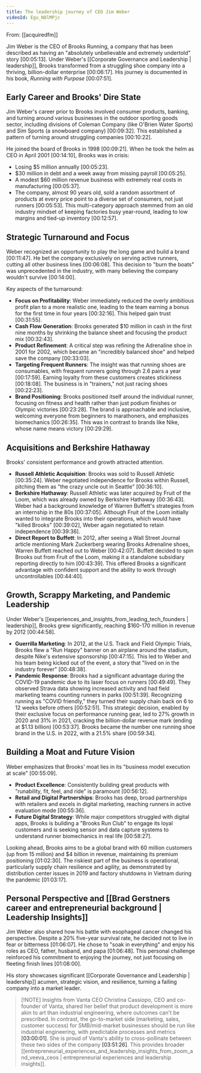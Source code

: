 ```yaml
---
title: The leadership journey of CEO Jim Weber
videoId: Egu_N8lMPjc
---
```


From: [[acquiredfm]] <br/> 

Jim Weber is the CEO of Brooks Running, a company that has been described as having an "absolutely unbelievable and extremely undertold" story <a class="yt-timestamp" data-t="00:05:13">[00:05:13]</a>. Under Weber's [[Corporate Governance and Leadership | leadership]], Brooks transformed from a struggling shoe company into a thriving, billion-dollar enterprise <a class="yt-timestamp" data-t="00:06:17">[00:06:17]</a>. His journey is documented in his book, *Running with Purpose* <a class="yt-timestamp" data-t="00:07:51">[00:07:51]</a>.

## Early Career and Brooks' Dire State
Jim Weber's career prior to Brooks involved consumer products, banking, and turning around various businesses in the outdoor sporting goods sector, including divisions of Coleman Company (like O'Brien Water Sports) and Sim Sports (a snowboard company) <a class="yt-timestamp" data-t="00:09:32">[00:09:32]</a>. This established a pattern of turning around struggling companies <a class="yt-timestamp" data-t="00:10:22">[00:10:22]</a>.

He joined the board of Brooks in 1998 <a class="yt-timestamp" data-t="00:09:21">[00:09:21]</a>. When he took the helm as CEO in April 2001 <a class="yt-timestamp" data-t="00:14:10">[00:14:10]</a>, Brooks was in crisis:
*   Losing $5 million annually <a class="yt-timestamp" data-t="00:05:23">[00:05:23]</a>.
*   $30 million in debt and a week away from missing payroll <a class="yt-timestamp" data-t="00:05:25">[00:05:25]</a>.
*   A modest $60 million revenue business with extremely real costs in manufacturing <a class="yt-timestamp" data-t="00:05:37">[00:05:37]</a>.
*   The company, almost 90 years old, sold a random assortment of products at every price point to a diverse set of consumers, not just runners <a class="yt-timestamp" data-t="00:05:53">[00:05:53]</a>. This multi-category approach stemmed from an old industry mindset of keeping factories busy year-round, leading to low margins and tied-up inventory <a class="yt-timestamp" data-t="00:12:57">[00:12:57]</a>.

## Strategic Turnaround and Focus
Weber recognized an opportunity to play the long game and build a brand <a class="yt-timestamp" data-t="00:11:47">[00:11:47]</a>. He bet the company exclusively on serving active runners, cutting all other business lines <a class="yt-timestamp" data-t="00:06:08">[00:06:08]</a>. This decision to "burn the boats" was unprecedented in the industry, with many believing the company wouldn't survive <a class="yt-timestamp" data-t="00:14:00">[00:14:00]</a>.

Key aspects of the turnaround:
*   **Focus on Profitability**: Weber immediately reduced the overly ambitious profit plan to a more realistic one, leading to the team earning a bonus for the first time in four years <a class="yt-timestamp" data-t="00:32:16">[00:32:16]</a>. This helped gain trust <a class="yt-timestamp" data-t="00:31:55">[00:31:55]</a>.
*   **Cash Flow Generation**: Brooks generated $10 million in cash in the first nine months by shrinking the balance sheet and focusing the product mix <a class="yt-timestamp" data-t="00:32:43">[00:32:43]</a>.
*   **Product Refinement**: A critical step was refining the Adrenaline shoe in 2001 for 2002, which became an "incredibly balanced shoe" and helped save the company <a class="yt-timestamp" data-t="00:33:03">[00:33:03]</a>.
*   **Targeting Frequent Runners**: The insight was that running shoes are consumables, with frequent runners going through 2.6 pairs a year <a class="yt-timestamp" data-t="00:17:59">[00:17:59]</a>. Earning loyalty from these customers creates stickiness <a class="yt-timestamp" data-t="00:18:08">[00:18:08]</a>. The business is in "trainers," not just racing shoes <a class="yt-timestamp" data-t="00:22:23">[00:22:23]</a>.
*   **Brand Positioning**: Brooks positioned itself around the individual runner, focusing on fitness and health rather than just podium finishes or Olympic victories <a class="yt-timestamp" data-t="00:23:28">[00:23:28]</a>. The brand is approachable and inclusive, welcoming everyone from beginners to marathoners, and emphasizes biomechanics <a class="yt-timestamp" data-t="00:26:35">[00:26:35]</a>. This was in contrast to brands like Nike, whose name means victory <a class="yt-timestamp" data-t="00:29:29">[00:29:29]</a>.

## Acquisitions and Berkshire Hathaway
Brooks' consistent performance and growth attracted attention.
*   **Russell Athletic Acquisition**: Brooks was sold to Russell Athletic <a class="yt-timestamp" data-t="00:35:24">[00:35:24]</a>. Weber negotiated independence for Brooks within Russell, pitching them as "the crazy uncle out in Seattle" <a class="yt-timestamp" data-t="00:36:10">[00:36:10]</a>.
*   **Berkshire Hathaway**: Russell Athletic was later acquired by Fruit of the Loom, which was already owned by Berkshire Hathaway <a class="yt-timestamp" data-t="00:36:43">[00:36:43]</a>. Weber had a background knowledge of Warren Buffett's strategies from an internship in the 80s <a class="yt-timestamp" data-t="00:37:05">[00:37:05]</a>. Although Fruit of the Loom initially wanted to integrate Brooks into their operations, which would have "killed Brooks" <a class="yt-timestamp" data-t="00:39:02">[00:39:02]</a>, Weber again negotiated to retain independence <a class="yt-timestamp" data-t="00:39:36">[00:39:36]</a>.
*   **Direct Report to Buffett**: In 2012, after seeing a Wall Street Journal article mentioning Mark Zuckerberg wearing Brooks Adrenaline shoes, Warren Buffett reached out to Weber <a class="yt-timestamp" data-t="00:42:07">[00:42:07]</a>. Buffett decided to spin Brooks out from Fruit of the Loom, making it a standalone subsidiary reporting directly to him <a class="yt-timestamp" data-t="00:43:39">[00:43:39]</a>. This offered Brooks a significant advantage with confident support and the ability to work through uncontrollables <a class="yt-timestamp" data-t="00:44:40">[00:44:40]</a>.

## Growth, Scrappy Marketing, and Pandemic Leadership
Under Weber's [[experiences_and_insights_from_leading_tech_founders | leadership]], Brooks grew significantly, reaching $160-170 million in revenue by 2012 <a class="yt-timestamp" data-t="00:44:58">[00:44:58]</a>.

*   **Guerrilla Marketing**: In 2012, at the U.S. Track and Field Olympic Trials, Brooks flew a "Run Happy" banner on an airplane around the stadium, despite Nike's extensive sponsorship <a class="yt-timestamp" data-t="00:47:15">[00:47:15]</a>. This led to Weber and his team being kicked out of the event, a story that "lived on in the industry forever" <a class="yt-timestamp" data-t="00:48:38">[00:48:38]</a>.
*   **Pandemic Response**: Brooks had a significant advantage during the COVID-19 pandemic due to its laser focus on runners <a class="yt-timestamp" data-t="00:49:49">[00:49:49]</a>. They observed Strava data showing increased activity and had field marketing teams counting runners in parks <a class="yt-timestamp" data-t="00:51:39">[00:51:39]</a>. Recognizing running as "COVID friendly," they turned their supply chain back on 6 to 12 weeks before others <a class="yt-timestamp" data-t="00:52:51">[00:52:51]</a>. This strategic decision, enabled by their exclusive focus on performance running gear, led to 27% growth in 2020 and 31% in 2021, cracking the billion-dollar revenue mark (ending at $1.13 billion) <a class="yt-timestamp" data-t="00:53:37">[00:53:37]</a>. Brooks became the number one running shoe brand in the U.S. in 2022, with a 21.5% share <a class="yt-timestamp" data-t="00:59:34">[00:59:34]</a>.

## Building a Moat and Future Vision
Weber emphasizes that Brooks' moat lies in its "business model execution at scale" <a class="yt-timestamp" data-t="00:55:09">[00:55:09]</a>.
*   **Product Excellence**: Consistently building great products with "runability, fit, feel, and ride" is paramount <a class="yt-timestamp" data-t="00:56:12">[00:56:12]</a>.
*   **Retail and Digital Partnerships**: Brooks has deep, broad partnerships with retailers and excels in digital marketing, reaching runners in active evaluation mode <a class="yt-timestamp" data-t="00:55:36">[00:55:36]</a>.
*   **Future Digital Strategy**: While major competitors struggled with digital apps, Brooks is building a "Brooks Run Club" to engage its loyal customers and is seeking sensor and data capture systems to understand runner biomechanics in real life <a class="yt-timestamp" data-t="00:58:27">[00:58:27]</a>.

Looking ahead, Brooks aims to be a global brand with 60 million customers (up from 15 million) and $4 billion in revenue, maintaining its premium positioning <a class="yt-timestamp" data-t="01:02:30">[01:02:30]</a>. The riskiest part of the business is operational, particularly supply chain resilience and agility, as demonstrated by distribution center issues in 2019 and factory shutdowns in Vietnam during the pandemic <a class="yt-timestamp" data-t="01:03:17">[01:03:17]</a>.

## Personal Perspective and [[Brad Gerstners career and entrepreneurial background | Leadership Insights]]
Jim Weber also shared how his battle with esophageal cancer changed his perspective. Despite a 20% five-year survival rate, he decided not to live in fear or bitterness <a class="yt-timestamp" data-t="01:06:07">[01:06:07]</a>. He chose to "soak in everything" and enjoy his roles as CEO, father, husband, and papa <a class="yt-timestamp" data-t="01:06:48">[01:06:48]</a>. This personal challenge reinforced his commitment to enjoying the journey, not just focusing on fleeting finish lines <a class="yt-timestamp" data-t="01:08:00">[01:08:00]</a>.

His story showcases significant [[Corporate Governance and Leadership | leadership]] acumen, strategic vision, and resilience, turning a failing company into a market leader.

> [!NOTE] Insights from Vanta CEO
> Christina Cassiopo, CEO and co-founder of Vanta, shared her belief that product development is more akin to art than industrial engineering, where outcomes can't be prescribed. In contrast, the go-to-market side (marketing, sales, customer success) for SMB/mid-market businesses should be run like industrial engineering, with predictable processes and metrics <a class="yt-timestamp" data-t="03:00:01">[03:00:01]</a>. She is proud of Vanta's ability to cross-pollinate between these two sides of the company <a class="yt-timestamp" data-t="03:51:26">[03:51:26]</a>. This provides broader [[entrepreneurial_experiences_and_leadership_insights_from_zoom_and_veeva_ceos | entrepreneurial experiences and leadership insights]].